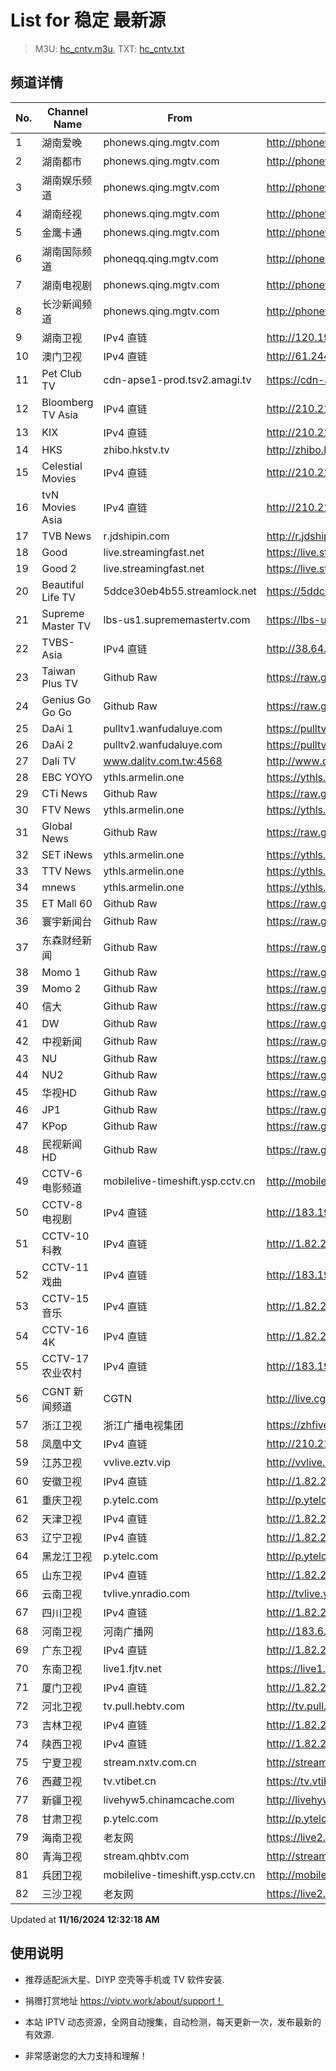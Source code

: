 # List for **稳定 最新源**

> M3U: [hc_cntv.m3u](./hc_cntv.m3u ), TXT: [hc_cntv.txt](./txt/hc_cntv.txt )

## 频道详情

| No. | Channel Name | From | Source |
| --- | ------------ | ---- | ------ |
| 1 | 湖南爱晚 | phonews.qing.mgtv.com | <http://phonews.qing.mgtv.com/nn_live/nn_x64/dWlwPTEwMy4zOS4yMjYuMTAwJnFpZD0mY2RuZXhfaWQ9d3NfcGhvbmUzJnM9NTc0M2MyZDZjZGRiZjlhODkxOWM3MTg0NzYwYWRiMDcmdWlkPSZ1dWlkPTljMTg2OTAwOGYxZWFiMmEzMzgxZGVkMjUyNGE2MGZjLTY3MjdlMjY0JnY9MiZhcz0wJmVzPTE3MzE3MTA1ODU,/HNGGMPP360.m3u8> |
| 2 | 湖南都市 | phonews.qing.mgtv.com | <http://phonews.qing.mgtv.com/nn_live/nn_x64/dWlwPTEwMy4zOS4yMjYuMTAwJnFpZD0mY2RuZXhfaWQ9d3NfcGhvbmUzJnM9MGYxYmZkMjJhOTRlMjk4OGZiNmU3NmFhYjIwYTk1NDgmdWlkPSZ1dWlkPThmMGVhMDY5ZjI1MTllZWEyZWFmZmMwNmY0NWU5Y2VjLTY3MjdlMjY0JnY9MiZhcz0wJmVzPTE3MzE3MDYwMTc,/HNDSMPP360.m3u8> |
| 3 | 湖南娱乐频道 | phonews.qing.mgtv.com | <http://phonews.qing.mgtv.com/nn_live/nn_x64/dWlwPTEwMy4zOS4yMjYuMTAwJnFpZD0mY2RuZXhfaWQ9d3NfcGhvbmUzJnM9N2FkNTU5MmY4NGYzNDdjM2I5NjUxNjA4Njc5NmViNTYmdWlkPSZ1dWlkPTA1YzU3NmNiYzI4OTRkZjI4NzZmZTlhYTk3ZDVkMTA2LTY3MjdlMjY0JnY9MiZhcz0wJmVzPTE3MzE3MDA2OTI,/HNYLMPP360.m3u8> |
| 4 | 湖南经视 | phonews.qing.mgtv.com | <http://phonews.qing.mgtv.com/nn_live/nn_x64/dWlwPTEwMy4zOS4yMjYuMTAwJnFpZD0mY2RuZXhfaWQ9d3NfcGhvbmUzJnM9NjdlNWJiOTA0ZjIyNzlhOGE4OWUxYzIwNzAxZGE2ZTkmdWlkPSZ1dWlkPTY5NjgxZDdlNmNmZWY2NDM1YzhkMWEyNGNhNDYzMmQ2LTY3MjdlMjY0JnY9MiZhcz0wJmVzPTE3MzE3MTE0NDg,/HNJSMPP360.m3u8> |
| 5 | 金鹰卡通 | phonews.qing.mgtv.com | <http://phonews.qing.mgtv.com/nn_live/nn_x64/dWlwPTEwMy4zOS4yMjYuMTAwJnFpZD0mY2RuZXhfaWQ9d3NfcGhvbmUzJnM9YjRmNjVkZTEzYTBjMTZlZjQ5NWU2ODMzNWIzM2M3N2EmdWlkPSZ1dWlkPTk5MTkyOWNjODJlM2U1YTA5OTJmOGJmYTZkNDEwZGM5LTY3MjdlMjY0JnY9MiZhcz0wJmVzPTE3MzE2ODY4OTI,/JYKTMPP360.m3u8> |
| 6 | 湖南国际频道 | phoneqq.qing.mgtv.com | <http://phoneqq.qing.mgtv.com/nn_live/nn_x64/dWlwPTEwMy4zOS4yMjYuMTAwJnFpZD0mY2RuZXhfaWQ9cXFfcGhvbmVfbGl2ZSZzPTViZGMzOTUzYjY2NWIxZTM3Y2FiOTBmM2Y0OTAyZTdmJnVpZD0mdXVpZD1lMWM3ODBjMDUyZGY4ZmUyOGRlNTBkMjYyZTZkZjI3OC02NzI3ZTI2NCZ2PTImYXM9MCZlcz0xNzMxNzA3OTAx/HNGJMPP360.m3u8> |
| 7 | 湖南电视剧 | phonews.qing.mgtv.com | <http://phonews.qing.mgtv.com/nn_live/nn_x64/dWlwPTEwMy4zOS4yMjYuMTAwJnFpZD0mY2RuZXhfaWQ9d3NfcGhvbmUzJnM9MTk1MzczOWQzNmNhOGEwMTEyODcwNzFkNDQ4NDllYjImdWlkPSZ1dWlkPWEwMDg0N2QzNzdhYzAyOTgxZGQzMjQ5OGM3YzBjNzQ3LTY3MjdlMjY0JnY9MiZhcz0wJmVzPTE3MzE2OTE1OTg,/HNDSJMPP360.m3u8> |
| 8 | 长沙新闻频道 | phonews.qing.mgtv.com | <http://phonews.qing.mgtv.com/nn_live/nn_x64/dWlwPTEwMy4zOS4yMjYuMTAwJnFpZD0mY2RuZXhfaWQ9d3NfcGhvbmUzJnM9MzZhOTE2ZThlZjkxNzU1OWI4NTNhZGU2NTAyMjQ4YzgmdWlkPSZ1dWlkPWQ4MzZkMzRhYTMzNTM3NzAzOGJjNDZkYzVjNjM0ODg1LTY3MjdlMjY0JnY9MiZhcz0wJmVzPTE3MzE3MDQ2OTk,/CSXWMPP360.m3u8> |
| 9 | 湖南卫视 | IPv4 直链 | <http://120.196.232.43:8088/rrs03.hw.gmcc.net/PLTV/651/224/3221226698/1.m3u8> |
| 10 | 澳门卫视 | IPv4 直链 | <http://61.244.22.4/ch1/ch1.live/playlist.m3u8> |
| 11 | Pet Club TV | cdn-apse1-prod.tsv2.amagi.tv | <https://cdn-apse1-prod.tsv2.amagi.tv/linear/amg01076-lightningintern-petclub-samsungnz/playlist.m3u8> |
| 12 | Bloomberg TV Asia | IPv4 直链 | <http://210.210.155.37/dr9445/h/h03/index.m3u8> |
| 13 | KIX | IPv4 直链 | <http://210.210.155.37/dr9445/h/h07/index.m3u8> |
| 14 | HKS | zhibo.hkstv.tv | <http://zhibo.hkstv.tv/livestream/mutfysrq/playlist.m3u8> |
| 15 | Celestial Movies | IPv4 直链 | <http://210.210.155.37/dr9445/h/h14/index.m3u8> |
| 16 | tvN Movies Asia | IPv4 直链 | <http://210.210.155.37/dr9445/h/h21/index.m3u8> |
| 17 | TVB News | r.jdshipin.com | <http://r.jdshipin.com/CkuBd> |
| 18 | Good | live.streamingfast.net | <https://live.streamingfast.net/osmflivech1.m3u8> |
| 19 | Good 2 | live.streamingfast.net | <https://live.streamingfast.net/osmflivech2.m3u8> |
| 20 | Beautiful Life TV | 5ddce30eb4b55.streamlock.net | <https://5ddce30eb4b55.streamlock.net/bltvhd/bltv1/playlist.m3u8> |
| 21 | Supreme Master TV | lbs-us1.suprememastertv.com | <https://lbs-us1.suprememastertv.com/720p.m3u8> |
| 22 | TVBS-Asia | IPv4 直链 | <http://38.64.72.148/hls/modn/list/4005/playlist.m3u8> |
| 23 | Taiwan Plus TV | Github Raw | <https://raw.githubusercontent.com/ChiSheng9/iptv/master/TV78.m3u8> |
| 24 | Genius Go Go Go | Github Raw | <https://raw.githubusercontent.com/ChiSheng9/iptv/master/TV26.m3u8> |
| 25 | DaAi 1 | pulltv1.wanfudaluye.com | <https://pulltv1.wanfudaluye.com/live/tv1.m3u8> |
| 26 | DaAi 2 | pulltv2.wanfudaluye.com | <https://pulltv2.wanfudaluye.com/live/tv2.m3u8> |
| 27 | Dali TV | www.dalitv.com.tw:4568 | <http://www.dalitv.com.tw:4568/live/dali/index.m3u8> |
| 28 | EBC YOYO | ythls.armelin.one | <https://ythls.armelin.one/channel/UCiWRSesvSYmY7YOyz0tv_zQ.m3u8> |
| 29 | CTi News | Github Raw | <https://raw.githubusercontent.com/ChiSheng9/iptv/master/TV28.m3u8> |
| 30 | FTV News | ythls.armelin.one | <https://ythls.armelin.one/channel/UC2VmWn8dAqkzlQqvy02E1PA.m3u8> |
| 31 | Global News | Github Raw | <https://raw.githubusercontent.com/ChiSheng9/iptv/master/TV02.m3u8> |
| 32 | SET iNews | ythls.armelin.one | <https://ythls.armelin.one/channel/UCoNYj9OFHZn3ACmmeRCPwbA.m3u8> |
| 33 | TTV News | ythls.armelin.one | <https://ythls.armelin.one/channel/UC8ROUUjHzEQm-ndb69CX8Ww.m3u8> |
| 34 | mnews | ythls.armelin.one | <https://ythls.armelin.one/channel/UC4LjkybVKXCDlneVXlKAbmw.m3u8> |
| 35 | ET Mall 60 | Github Raw | <https://raw.githubusercontent.com/ChiSheng9/iptv/master/TV18.m3u8> |
| 36 | 寰宇新闻台 | Github Raw | <https://raw.githubusercontent.com/ChiSheng9/iptv/master/TV02.m3u8> |
| 37 | 东森财经新闻 | Github Raw | <https://raw.githubusercontent.com/ChiSheng9/iptv/master/TV03.m3u8> |
| 38 | Momo 1 | Github Raw | <https://raw.githubusercontent.com/ChiSheng9/iptv/master/TV04.m3u8> |
| 39 | Momo 2 | Github Raw | <https://raw.githubusercontent.com/ChiSheng9/iptv/master/TV05.m3u8> |
| 40 | 信大 | Github Raw | <https://raw.githubusercontent.com/ChiSheng9/iptv/master/TV07.m3u8> |
| 41 | DW | Github Raw | <https://raw.githubusercontent.com/ChiSheng9/iptv/master/TV08.m3u8> |
| 42 | 中视新闻 | Github Raw | <https://raw.githubusercontent.com/ChiSheng9/iptv/master/TV09.m3u8> |
| 43 | NU | Github Raw | <https://raw.githubusercontent.com/ChiSheng9/iptv/master/TV10.m3u8> |
| 44 | NU2 | Github Raw | <https://raw.githubusercontent.com/ChiSheng9/iptv/master/TV14.m3u8> |
| 45 | 华视HD | Github Raw | <https://raw.githubusercontent.com/ChiSheng9/iptv/master/TV12.m3u8> |
| 46 | JP1 | Github Raw | <https://raw.githubusercontent.com/ChiSheng9/iptv/master/TV15.m3u8> |
| 47 | KPop | Github Raw | <https://raw.githubusercontent.com/ChiSheng9/iptv/master/TV16.m3u8> |
| 48 | 民视新闻HD | Github Raw | <https://raw.githubusercontent.com/ChiSheng9/iptv/master/TV17.m3u8> |
| 49 | CCTV-6 电影频道 | mobilelive-timeshift.ysp.cctv.cn | <http://mobilelive-timeshift.ysp.cctv.cn/timeshift/ysp/2013693901/timeshift.m3u8?delay=0> |
| 50 | CCTV-8 电视剧 | IPv4 直链 | <http://183.196.25.171:808/hls/77/index.m3u8> |
| 51 | CCTV-10 科教 | IPv4 直链 | <http://1.82.215.141/xjbuv52-zp.live.bestvcdn.com.cn/live/program/live/cctv10hd8m/8000000/mnf.m3u8> |
| 52 | CCTV-11 戏曲 | IPv4 直链 | <http://183.196.25.171:808/hls/11/index.m3u8> |
| 53 | CCTV-15 音乐 | IPv4 直链 | <http://1.82.215.141/xjbuv52-zp.live.bestvcdn.com.cn/live/program/live/cctv15hd8m/8000000/mnf.m3u8> |
| 54 | CCTV-16 4K | IPv4 直链 | <http://1.82.215.141/xjbuv52-zp.live.bestvcdn.com.cn/live/program/live/cctv16hd8m/8000000/mnf.m3u8> |
| 55 | CCTV-17 农业农村 | IPv4 直链 | <http://183.196.25.171:808/hls/93/index.m3u8> |
| 56 | CGNT 新闻频道 | CGTN | <http://live.cgtn.com/1000/prog_index.m3u8> |
| 57 | 浙江卫视 | 浙江广播电视集团 | <https://zhfivel02.cztv.com/channel01/720p.m3u8?auth_key=1731684061-5a9445864458539e83df4582dd626607-0-3c6562dc454fc5271d87050bd374d3f4> |
| 58 | 凤凰中文 | IPv4 直链 | <http://210.210.155.35/uq2663/h/h157/index2.m3u8> |
| 59 | 江苏卫视 | vvlive.eztv.vip | <http://vvlive.eztv.vip/hwsstnew/hwsstnew.m3u8?auth_key=1710810832-0-0-70d15b6eab3c5342adefba848a4d9067> |
| 60 | 安徽卫视 | IPv4 直链 | <http://1.82.215.141/xjbuv52-zp.live.bestvcdn.com.cn/live/program/live/ahwshd8m/8000000/mnf.m3u8> |
| 61 | 重庆卫视 | p.ytelc.com | <http://p.ytelc.com/videojs.php?id=https://sjlivecdn9.cbg.cn/202411152217/app_2/_definst_/ls_2.stream/chunklist.m3u8> |
| 62 | 天津卫视 | IPv4 直链 | <http://1.82.215.141/xjbuv52-zp.live.bestvcdn.com.cn/live/program/live/tjwshd8m/8000000/mnf.m3u8> |
| 63 | 辽宁卫视 | IPv4 直链 | <http://1.82.215.141/xjbuv52-zp.live.bestvcdn.com.cn/live/program/live/lnwshd8m/8000000/mnf.m3u8> |
| 64 | 黑龙江卫视 | p.ytelc.com | <http://p.ytelc.com/videojs.php?id=https://idclive.hljtv.com:4430/live/hljws_own.m3u8> |
| 65 | 山东卫视 | IPv4 直链 | <http://1.82.215.141/xjbuv52-zp.live.bestvcdn.com.cn/live/program/live/sdws8m/8000000/mnf.m3u8> |
| 66 | 云南卫视 | tvlive.ynradio.com | <http://tvlive.ynradio.com/live/yunnanweishi/chunks.m3u8> |
| 67 | 四川卫视 | IPv4 直链 | <http://1.82.215.141/xjbuv52-zp.live.bestvcdn.com.cn/live/program/live/scwshd/8000000/mnf.m3u8> |
| 68 | 河南卫视 | 河南广播网 | <http://183.6.211.24/tvcdn.stream3.hndt.com/tv/65c4a6d5017e1000b2b6ea2500000000_transios/playlist.m3u8?wsSecret=dc2e5b2ea78b0cfae791ac9181d70710&wsTime=1731695547&wsSession=5b59fe22b6e3b721faf54950-173168701406813&wsIPSercert=f1ed5e80c31ab65580d88c6bbb451005&wsiphost=local&wsBindIP=1> |
| 69 | 广东卫视 | IPv4 直链 | <http://1.82.215.141/xjbuv52-zp.live.bestvcdn.com.cn/live/program/live/gdwshd8m/8000000/mnf.m3u8> |
| 70 | 东南卫视 | live1.fjtv.net | <https://live1.fjtv.net/dnpd/playlist.m3u8?_upt=8ec7c98f1731694624> |
| 71 | 厦门卫视 | IPv4 直链 | <http://1.82.215.141/xjbuv52-zp.live.bestvcdn.com.cn/live/program/live/xmws/1300000/mnf.m3u8> |
| 72 | 河北卫视 | tv.pull.hebtv.com | <http://tv.pull.hebtv.com/jishi/weishipindao.m3u8?t=2510710360&k=f1b16a3a3866dafecb94ec2bb4160e58> |
| 73 | 吉林卫视 | IPv4 直链 | <http://1.82.215.141/xjbuv52-zp.live.bestvcdn.com.cn/live/program/live/jlwshd8m/8000000/mnf.m3u8> |
| 74 | 陕西卫视 | IPv4 直链 | <http://1.82.215.141/xjbuv52-zp.live.bestvcdn.com.cn/live/program/live/sxws/1300000/mnf.m3u8> |
| 75 | 宁夏卫视 | stream.nxtv.com.cn | <http://stream.nxtv.com.cn/wspd/sd/live.m3u8?_upt=514d50b81731830905> |
| 76 | 西藏卫视 | tv.vtibet.cn | <https://tv.vtibet.cn/live/tzNmj6ZxiPW7ws.m3u8?secret=61476a7a51408be83602971f33cf6484&time=67377287> |
| 77 | 新疆卫视 | livehyw5.chinamcache.com | <http://livehyw5.chinamcache.com/hyw/zb01.m3u8?txSecret=ac4608d03b3fec4557d137827a3f4bb6&txTime=95A66655> |
| 78 | 甘肃卫视 | p.ytelc.com | <http://p.ytelc.com/videojs.php?id=https://hls.gstv.com.cn/49048r/6e1sy2.m3u8> |
| 79 | 海南卫视 | 老友网 | <https://live2.hnntv.cn/srs/tv/lywsgq.m3u8?_upt=f5e1324e1731690853> |
| 80 | 青海卫视 | stream.qhbtv.com | <http://stream.qhbtv.com/qhws/sd/live.m3u8?_upt=e1afa4c41731689464> |
| 81 | 兵团卫视 | mobilelive-timeshift.ysp.cctv.cn | <http://mobilelive-timeshift.ysp.cctv.cn/timeshift/ysp/2022606701/timeshift.m3u8?delay=0> |
| 82 | 三沙卫视 | 老友网 | <https://live2.hnntv.cn/srs/tv/ssws.m3u8?_upt=39ebc1371731693792> |

Updated at **11/16/2024 12:32:18 AM**

## 使用说明

- 推荐适配派大星、DIYP 空壳等手机或 TV 软件安装.

- 捐赠打赏地址 <https://viptv.work/about/support！>

- 本站 IPTV 动态资源，全网自动搜集，自动检测，每天更新一次，发布最新的有效源.

- 非常感谢您的大力支持和理解！
